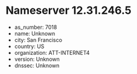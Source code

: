 # Nameserver 12.31.246.5

* as_number: 7018
* name: Unknown
* city: San Francisco
* country: US
* organization: ATT-INTERNET4
* version: Unknown
* dnssec: Unknown
